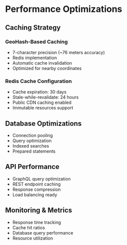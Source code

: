 # Performance Optimizations

## Caching Strategy

### GeoHash-Based Caching

- 7-character precision (~76 meters accuracy)
- Redis implementation
- Automatic cache invalidation
- Optimized for nearby coordinates

### Redis Cache Configuration

- Cache expiration: 30 days
- Stale-while-revalidate: 24 hours
- Public CDN caching enabled
- Immutable resources support

## Database Optimizations

- Connection pooling
- Query optimization
- Indexed searches
- Prepared statements

## API Performance

- GraphQL query optimization
- REST endpoint caching
- Response compression
- Load balancing ready

## Monitoring & Metrics

- Response time tracking
- Cache hit ratios
- Database query performance
- Resource utilization
